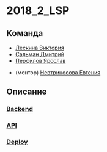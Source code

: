 # 2018_2_LSP

## Команда
+ [Лескина Виктория](https://github.com/vikks15)
+ [Сальман Дмитрий](https://github.com/Moleque)
+ [Перфилов Ярослав](https://github.com/TheSDTM) 
* (ментор) [Невтриносова Евгения](https://github.com/EvgeniaNevtrinosova)

## Описание
### [Backend](https://github.com/go-park-mail-ru/2018_2_LSP)
### [API](https://github.com/frontend-park-mail-ru/2018_2_LSP/wiki/Api-1.0.0)
### [Deploy](https://lsp-aczoprnufq.now.sh/)
